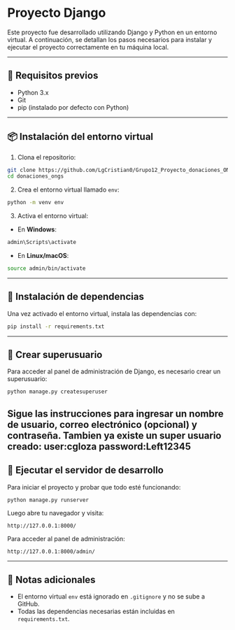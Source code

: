 # Proyecto Django

Este proyecto fue desarrollado utilizando Django y Python en un entorno virtual. A continuación, se detallan los pasos necesarios para instalar y ejecutar el proyecto correctamente en tu máquina local.

---

## 🧱 Requisitos previos

- Python 3.x
- Git
- pip (instalado por defecto con Python)

---

## 📦 Instalación del entorno virtual

1. Clona el repositorio:

```bash
git clone https://github.com/LgCristian0/Grupo12_Proyecto_donaciones_ONgs_PresentacionFinal.git
cd donaciones_ongs
```

2. Crea el entorno virtual llamado `env`:

```bash
python -m venv env
```

3. Activa el entorno virtual:

- En **Windows**:

```bash
admin\Scripts\activate
```

- En **Linux/macOS**:

```bash
source admin/bin/activate
```

---

## 📜 Instalación de dependencias

Una vez activado el entorno virtual, instala las dependencias con:

```bash
pip install -r requirements.txt
```

---


## 👤 Crear superusuario

Para acceder al panel de administración de Django, es necesario crear un superusuario:

```bash
python manage.py createsuperuser
```

Sigue las instrucciones para ingresar un nombre de usuario, correo electrónico (opcional) y contraseña.
Tambien ya existe un super usuario creado: user:cgloza  password:Left12345
---

## 🚀 Ejecutar el servidor de desarrollo

Para iniciar el proyecto y probar que todo esté funcionando:

```bash
python manage.py runserver
```

Luego abre tu navegador y visita:

```
http://127.0.0.1:8000/
```

Para acceder al panel de administración:

```
http://127.0.0.1:8000/admin/
```

---

## 🧼 Notas adicionales

- El entorno virtual `env` está ignorado en `.gitignore` y no se sube a GitHub.
- Todas las dependencias necesarias están incluidas en `requirements.txt`.
